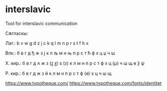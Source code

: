# interslavic
Tool for interslavic communication

Сѫгласкы:

Лат.: b v w g d z j c k q l m n p r s t f h x

Влк.: б в г д ђ ж з ј к л љ м н њ п р с т ћ ф х ц џ ч ш

Х. кир.: б в г д ꙉ ж з (ꙁ ꙃ) ѕ (ꙅ) к л м н п р с т ф х ц (ꙡ) ч ш щ ѳ ѯ ѱ

Р. кир.: б в г д ж з й к л м н п р с т ф (ѳ) х ц ч ш щ

https://www.typotheque.com/
https://www.typotheque.com/fonts/identitet
